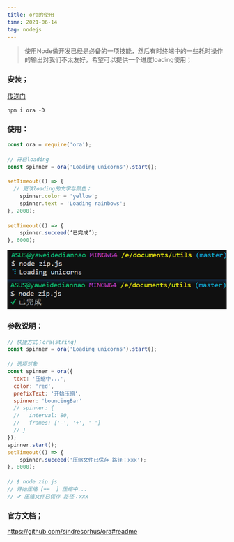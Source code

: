 ```yaml
---
title: ora的使用
time: 2021-06-14
tag: nodejs
---
```


> 使用Node做开发已经是必备的一项技能，然后有时终端中的一些耗时操作的输出对我们不太友好，希望可以提供一个进度loading使用；

### 安装；

[传送门](https://www.npmjs.com/package/ora)

```shell
npm i ora -D
```

### 使用：

```javascript
const ora = require('ora');

// 开启loading
const spinner = ora('Loading unicorns').start();
 
setTimeout(() => {
  // 更改loading的文字与颜色；
	spinner.color = 'yellow';
	spinner.text = 'Loading rainbows';
}, 2000);

setTimeout(() => {
	spinner.succeed(‘已完成’);
}, 6000);

```

![image-20210614101405802](assets/image-20210614101405802.png)

### 参数说明：

```javascript
// 快捷方式；ora(string)
const spinner = ora('Loading unicorns').start();

// 选项对象
const spinner = ora({
  text: '压缩中...',
  color: 'red',
  prefixText: '开始压缩',
  spinner: 'bouncingBar'
  // spinner: {
  //   interval: 80,
  //   frames: ['-', '+', '-']
  // }
});
spinner.start();
setTimeout(() => {
	spinner.succeed('压缩文件已保存 路径：xxx');
}, 8000);

// $ node zip.js 
// 开始压缩 [==  ] 压缩中...
// ✔ 压缩文件已保存 路径：xxx
```

### 官方文档；

https://github.com/sindresorhus/ora#readme

